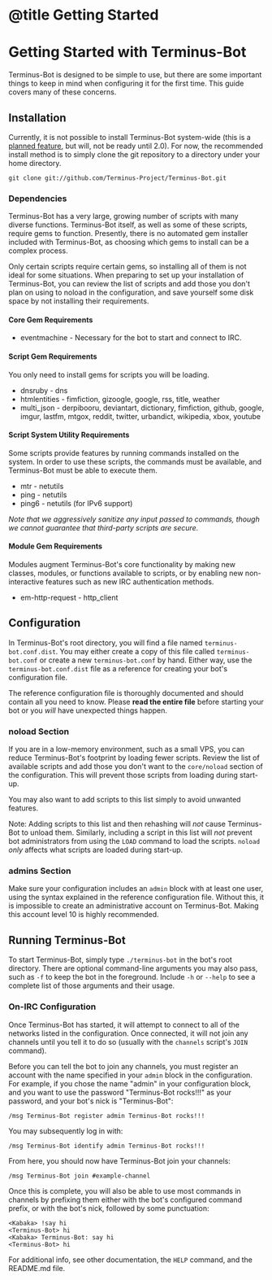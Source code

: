 # @title Getting Started

# Getting Started with Terminus-Bot

Terminus-Bot is designed to be simple to use, but there are some important
things to keep in mind when configuring it for the first time. This guide
covers many of these concerns.

## Installation

Currently, it is not possible to install Terminus-Bot system-wide (this is a
[planned feature](https://github.com/Terminus-Project/Terminus-Bot/issues/26),
but will, not be ready until 2.0). For now, the recommended install method is
to simply clone the git repository to a directory under your home directory.

    git clone git://github.com/Terminus-Project/Terminus-Bot.git

### Dependencies

Terminus-Bot has a very large, growing number of scripts with many diverse
functions. Terminus-Bot itself, as well as some of these scripts, require gems
to function. Presently, there is no automated gem installer included with
Terminus-Bot, as choosing which gems to install can be a complex process.

Only certain scripts require certain gems, so installing all of them is not
ideal for some situations. When preparing to set up your installation of
Terminus-Bot, you can review the list of scripts and add those you don't plan
on using to noload in the configuration, and save yourself some disk space by
not installing their requirements.

#### Core Gem Requirements

* eventmachine - Necessary for the bot to start and connect to IRC.

#### Script Gem Requirements

You only need to install gems for scripts you will be loading.

* dnsruby - dns
* htmlentities - fimfiction, gizoogle, google, rss, title, weather
* multi_json - derpibooru, deviantart, dictionary, fimfiction, github, google,
  imgur, lastfm, mtgox, reddit, twitter, urbandict, wikipedia, xbox, youtube

#### Script System Utility Requirements

Some scripts provide features by running commands installed on the system. In
order to use these scripts, the commands must be available, and Terminus-Bot
must be able to execute them.

* mtr - netutils
* ping - netutils
* ping6 - netutils (for IPv6 support)

*Note that we aggressively sanitize any input passed to commands, though we
cannot guarantee that third-party scripts are secure.*

#### Module Gem Requirements

Modules augment Terminus-Bot's core functionality by making new classes,
modules, or functions available to scripts, or by enabling new non-interactive
features such as new IRC authentication methods.

* em-http-request - http_client

## Configuration

In Terminus-Bot's root directory, you will find a file named
`terminus-bot.conf.dist`. You may either create a copy of this file called
`terminus-bot.conf` or create a new `terminus-bot.conf` by hand. Either way,
use the `terminus-bot.conf.dist` file as a reference for creating your bot's
configuration file.

The reference configuration file is thoroughly documented and should contain
all you need to know. Please **read the entire file** before starting your bot
or you *will* have unexpected things happen.

### noload Section

If you are in a low-memory environment, such as a small VPS, you can reduce
Terminus-Bot's footprint by loading fewer scripts. Review the list of available
scripts and add those you don't want to the `core/noload` section of the
configuration. This will prevent those scripts from loading during start-up.

You may also want to add scripts to this list simply to avoid unwanted
features.

Note: Adding scripts to this list and then rehashing will *not* cause
Terminus-Bot to unload them. Similarly, including a script in this list will
*not* prevent bot administrators from using the `LOAD` command to load the
scripts. `noload` *only* affects what scripts are loaded during start-up.

### admins Section

Make sure your configuration includes an `admin` block with at least one user,
using the syntax explained in the reference configuration file. Without this,
it is impossible to create an administrative account on Terminus-Bot. Making
this account level 10 is highly recommended.

## Running Terminus-Bot

To start Terminus-Bot, simply type `./terminus-bot` in the bot's root
directory. There are optional command-line arguments you may also pass, such
as `-f` to keep the bot in the foreground. Include `-h` or `--help` to see a
complete list of those arguments and their usage.

### On-IRC Configuration

Once Terminus-Bot has started, it will attempt to connect to all of the
networks listed in the configuration. Once connected, it will not join any
channels until you tell it to do so (usually with the `channels` script's
`JOIN` command).

Before you can tell the bot to join any channels, you must register an account
with the name specified in your `admin` block in the configuration. For
example, if you chose the name "admin" in your configuration block, and you
want to use the password "Terminus-Bot rocks!!!" as your password, and your
bot's nick is "Terminus-Bot":

    /msg Terminus-Bot register admin Terminus-Bot rocks!!!

You may subsequently log in with:

    /msg Terminus-Bot identify admin Terminus-Bot rocks!!!

From here, you should now have Terminus-Bot join your channels:

    /msg Terminus-Bot join #example-channel

Once this is complete, you will also be able to use most commands in channels
by prefixing them either with the bot's configured command prefix, or with the
bot's nick, followed by some punctuation:

    <Kabaka> !say hi
    <Terminus-Bot> hi
    <Kabaka> Terminus-Bot: say hi
    <Terminus-Bot> hi

For additional info, see other documentation, the `HELP` command, and the
README.md file.

